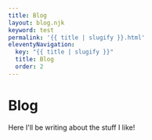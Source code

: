 ```yaml
---
title: Blog
layout: blog.njk
keyword: test
permalink: '{{ title | slugify }}.html'
eleventyNavigation:
  key: "{{ title | slugify }}"
  title: Blog
  order: 2
---
```


# Blog

<div class="lead">
Here I'll be writing about the stuff I like!
</div>
